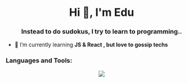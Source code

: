 <h1 align="center">Hi 👋, I'm Edu</h1>
<h3 align="center">Instead to do sudokus, I try to learn to programming..</h3>

- 🌱 I’m currently learning **JS & React , but love to gossip techs**

<p align="left">
</p>

<h3 align="left">Languages and Tools:</h3>
<div align="center">
 <img src="https://skillicons.dev/icons?i=html,css,js,ts,react,astro,git,wordpress"/>
</div>
    
